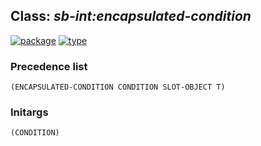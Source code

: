 ## Class: ***sb-int:encapsulated-condition***
[![package](https://img.shields.io/badge/Package-SB--INT-5f9ea0.svg?style=social&colorA=999999)](../) [![type](https://img.shields.io/badge/Type-Class-5f9ea0.svg?style=social&colorA=999999)](../#class) 
### Precedence list
```
(ENCAPSULATED-CONDITION CONDITION SLOT-OBJECT T)
```
### Initargs
```
(CONDITION)
```

